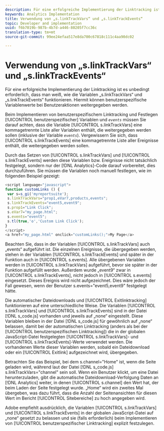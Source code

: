```yaml
---
description: Für eine erfolgreiche Implementierung der Linktracking ist es unbedingt erforderlich, dass man weiß, wie die Variablen „s.linkTrackVars“ und „s.linkTrackEvents“ funktionieren. Hiermit können benutzerspezifische Variablenwerte bei Benutzeraktionen weitergegeben werden.
keywords: Analytics Implementation
title: Verwendung von „s.linkTrackVars“ und „s.linkTrackEvents“
topic: Developer and implementation
uuid: f6b7019b-987b-4b7d-a446-80205f7cc36c
translation-type: tm+mt
source-git-commit: 99ee24efaa517e8da700c67818c111c4aa90dc02

---
```



# Verwendung von „s.linkTrackVars“ und „s.linkTrackEvents“

Für eine erfolgreiche Implementierung der Linktracking ist es unbedingt erforderlich, dass man weiß, wie die Variablen „s.linkTrackVars“ und „s.linkTrackEvents“ funktionieren. Hiermit können benutzerspezifische Variablenwerte bei Benutzeraktionen weitergegeben werden.

Beim Implementieren von benutzerspezifischem Linktracking und Festlegen [!UICONTROL benutzerspezifischer] Variablen und *`events`* müssen Sie darauf achten, dass die Variable [!UICONTROL s.linkTrackVars] eine kommagetrennte Liste aller Variablen enthält, die weitergegeben werden sollen (inklusive der Variable *`events`*). Vergewissern Sie sich, dass [!UICONTROL s.linkTrackEvents] eine kommagetrennte Liste aller Ereignisse enthält, die weitergegeben werden sollen.

Durch das Setzen von [!UICONTROL s.linkTrackVars] und [!UICONTROL s.linkTrackEvents] werden diese Variablen bzw. Ereignisse nicht tatsächlich festgelegt, sondern nur der [!DNL Analytics]-Code darauf vorbereitet, dies durchzuführen. Sie müssen die Variablen noch manuell festlegen, wie im folgenden Beispiel gezeigt:

```js
<script language="javascript"> 
function customLinks () { 
 var s=s_gi('myreportsuite'); 
 s.linkTrackVars="prop1,eVar7,products,events"; 
 s.linkTrackEvents="event5,event9"; 
 s.prop1="Link Click"; 
 s.eVar7="my_page.html"; 
 s.events="event5"; 
 s.tl(true,'o','Custom Link Click'); 
} 
</script> 
<a href="my_page.html" onclick="customLinks();">My Page</a> 
```

Beachten Sie, dass in der Variablen [!UICONTROL s.linkTrackVars] auch „events“ aufgeführt ist. Die einzelnen Ereignisse, die übergegeben werden, stehen in der Variablen [!UICONTROL s.linkTrackEvents] und später in der Funktion auch in [!UICONTROL s.events]. Alle übergebenen Variablen werden in [!UICONTROL s.linkTrackVars] aufgeführt, bevor sie später in der Funktion aufgefüllt werden. Außerdem wurde „event9“ zwar in [!UICONTROL s.linkTrackEvents], nicht jedoch in [!UICONTROL s.events] eingesetzt. Dieses Ereignis wird nicht aufgezeichnet. Dies wäre jedoch der Fall gewesen, wenn der Benutzer s.events="event5,event9" festgelegt hätte.

Die automatischer Dateidownloads und [!UICONTROL Exitlinktracking] funktionieren auf eine unterschiedliche Weise. Die Variablen [!UICONTROL s.linkTrackVars] und [!UICONTROL s.linkTrackEvents] sind in der Datei [!DNL s_code.js] vorhanden und jeweils auf „none“ eingestellt. Diese Variablen bleiben in der Datei [!DNL s_code.js] für gewöhnlich auf „none“ belassen, damit bei der automatischen Linktracking (anders als bei der [!UICONTROL benutzerspezifischen Linktracking]) die in der globalen JavaScript-Datei festgelegten [!UICONTROL s.linkTrackVars]- und [!UICONTROL s.linkTrackEvents]-Werte verwendet werden. Die vorhandenen Werte dieser Variablen werden, sobald ein Dateidownload oder ein [!UICONTROL Exitlink] aufgezeichnet wird, übergegeben.

Betrachten Sie das Beispiel, bei dem s.channel="Home" ist, wenn die Seite geladen wird, während laut der Datei [!DNL s_code.js] s.linkTrackVars="channel" sein soll. Wenn ein Benutzer klickt, um eine Datei herunterzuladen, gibt die automatische Dateidownload-Verfolgung Daten an [!DNL Analytics] weiter, in denen [!UICONTROL s.channel] den Wert hat, der beim Laden der Seite festgelegt wurde. „Home“ wird ein zweites Mal übergeben, was dazu führt, dass die Anzahl der Seitenansichten für diesen Wert im Bericht [!UICONTROL Sitebereiche] zu hoch angegeben wird.

Adobe empfiehlt ausdrücklich, die Variablen [!UICONTROL s.linkTrackVars] und [!UICONTROL s.linkTrackEvents] in der globalen JavaScript-Datei auf „none“ gesetzt zu belassen und sie (falls erforderlich) beim Implementieren von [!UICONTROL benutzerspezifischer Linktracking] explizit festzulegen.
